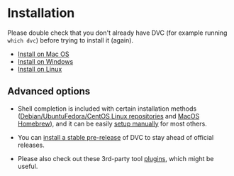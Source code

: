 # Installation

Please double check that you don't already have DVC (for example running
`which dvc`) before trying to install it (again).

- [Install on Mac OS](/doc/install/macos)
- [Install on Windows](/doc/install/windows)
- [Install on Linux](/doc/install/linux)

## Advanced options

- Shell completion is included with certain installation methods
  ([Debian/UbuntuFedora/CentOS Linux repositories](/doc/install/linux#install-from-repository)
  and
  [MacOS Homebrew](http://localhost:3000/doc/install/macos#install-with-brew)),
  and it can be easily [setup manually](/doc/install/completion) for most
  others.

- You can [install a stable pre-release](/doc/install/pre-release) of DVC to
  stay ahead of official releases.

- Please also check out these 3rd-party tool
  [plugins](/doc/user-guide/install/plugins), which might be useful.
